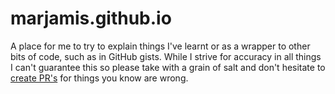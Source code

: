 # marjamis.github.io

A place for me to try to explain things I've learnt or as a wrapper to other bits of code, such as in GitHub gists. While I strive for accuracy in all things I can't guarantee this so please take with a grain of salt and don't hesitate to [create PR's](https://github.com/marjamis/marjamis.github.io) for things you know are wrong.
